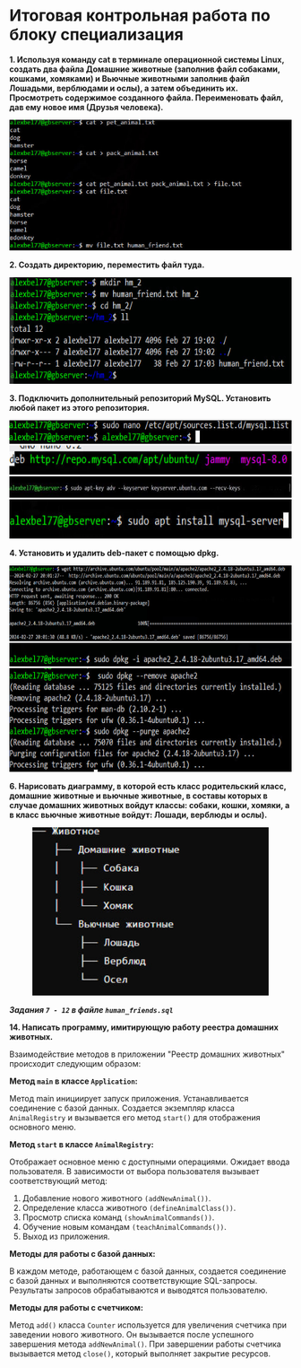 # Итоговая контрольная работа по блоку специализация

**1. Используя команду cat в терминале операционной системы Linux, создать два файла Домашние животные (заполнив файл собаками, кошками, хомяками) и Вьючные животными заполнив файл Лошадьми, верблюдами и ослы), а затем объединить их. Просмотреть содержимое созданного файла. Переименовать файл, дав ему новое имя (Друзья человека).**

![Alt текст](images/cut.jpg)

**2. Создать директорию, переместить файл туда.**

<center>
<img src="Images/mkdir.jpg" height="190"> 
</center>

**3. Подключить дополнительный репозиторий MySQL. Установить любой пакет из этого репозитория.**

<center>
<img src="images/repo.jpg" height="42"> 
</center>

<center>
<img src="images/repo1.jpg" height="52"> 
</center>

<center>
<img src="images/repo2.jpg" height="37.5"> 
</center>

<center>
<img src="images/pack_install.jpg" height="70"> 
</center>

**4. Установить и удалить deb-пакет с помощью dpkg.**

<center>
<img src="images/deb_pack.jpg" height="135"> 
</center>

<center>
<img src="images/deb_pack_install.jpg" height="42.5"> 
</center>

<center>
<img src="images/remove_deb.jpg" height="185"> 
</center>

**6. Нарисовать диаграмму, в которой есть класс родительский класс, домашние животные и вьючные животные, в составы которых в случае домашних животных войдут классы: собаки, кошки, хомяки, а в класс вьючные животные войдут: Лошади, верблюды и ослы).**

<center>
<img src="images/diagramm.jpg" height="300"> 
</center>

***Задания `7 - 12` в файле `human_friends.sql`***

**14. Написать программу, имитирующую работу реестра домашних животных.**

Взаимодействие методов в приложении "Реестр домашних животных" происходит следующим образом:

**Метод `main` в классе `Application`:**

Метод main инициирует запуск приложения.
Устанавливается соединение с базой данных.
Создается экземпляр класса `AnimalRegistry` и вызывается его метод `start()` для отображения основного меню.

**Метод `start` в классе `AnimalRegistry`:**

Отображает основное меню с доступными операциями.
Ожидает ввода пользователя.
В зависимости от выбора пользователя вызывает соответствующий метод:

1. Добавление нового животного `(addNewAnimal())`.
2. Определение класса животного `(defineAnimalClass())`.
3. Просмотр списка команд `(showAnimalCommands())`.
4. Обучение новым командам `(teachAnimalCommands())`.
5. Выход из приложения.

**Методы для работы с базой данных:**

В каждом методе, работающем с базой данных, создается соединение с базой данных и выполняются соответствующие SQL-запросы. Результаты запросов обрабатываются и выводятся пользователю.

**Методы для работы с счетчиком:**

Метод `add()` класса `Counter` используется для увеличения счетчика при заведении нового животного. Он вызывается после успешного завершения метода `addNewAnimal()`. При завершении работы счетчика вызывается метод `close()`, который выполняет закрытие ресурсов.

